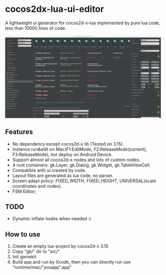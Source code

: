 # cocos2dx-lua-ui-editor
A lightweight ui generator for cocos2d-x-lua implemented by pure lua code, less than 10000 lines of code.

![alt tag](snapshots/ss1.png)

## Features
 * No dependency except cocos2d-x lib (Tested on 3.15).
 * Instance run&edit on Mac(F1:EditMode, F2:ReleaseMode(current), F3:ReleaseMode), hot deploy on Android Device.
 * Support almost all cocos2d-x nodes and lots of custom nodes.
 * 4 root containers: gk.Layer, gk.Dialog, gk.Widget, gk.TableViewCell.
 * Compatible with ui created by code.
 * Layout files are generated as lua code, no parser.
 * Screen adapt policy: FIXED_WIDTH, FIXED_HEIGHT, UNIVERSAL(scale coordinates and nodes).
 * FSM Editor;
 
 ## TODO
 * Dynamic inflate nodes when needed :)
 
 ## How to use
 1. Create an empty lua-project by cocos2d-x 3.15
 2. Copy "gk/" dir to "src/"
 3. Init gamekit
 4. Build app and run by Xcode, then you can directly run use "runtime/mac/"youapp".app"

